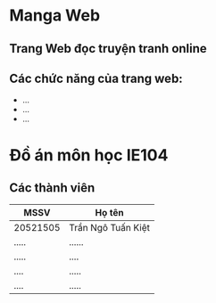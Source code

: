 # Manga Web
## Trang Web đọc truyện tranh online
## Các chức năng của trang web:
- ...
- ...
- ...
# Đồ án môn học IE104
## Các thành viên
| MSSV | Họ tên |
| --- | ----------- |
| 20521505| Trần Ngô Tuấn Kiệt |
| ..... | ...... |
| ..... | .... |
| .... | ..... |
| .... | ..... |
